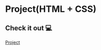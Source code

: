 # Project(HTML + CSS) #

## Check it out 💻 ##
[Project](https://pavelliashkevich.github.io/Project_1/)
